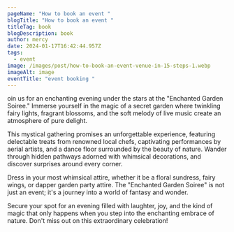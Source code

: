 ```yaml
---
pageName: "How to book an event "
blogTitle: "How to book an event "
titleTag: book
blogDescription: book
author: mercy
date: 2024-01-17T16:42:44.957Z
tags:
  - event
image: /images/post/how-to-book-an-event-venue-in-15-steps-1.webp
imageAlt: image
eventTitle: "event booking "
---
```

oin us for an enchanting evening under the stars at the "Enchanted Garden Soiree." Immerse yourself in the magic of a secret garden where twinkling fairy lights, fragrant blossoms, and the soft melody of live music create an atmosphere of pure delight.

This mystical gathering promises an unforgettable experience, featuring delectable treats from renowned local chefs, captivating performances by aerial artists, and a dance floor surrounded by the beauty of nature. Wander through hidden pathways adorned with whimsical decorations, and discover surprises around every corner.

Dress in your most whimsical attire, whether it be a floral sundress, fairy wings, or dapper garden party attire. The "Enchanted Garden Soiree" is not just an event; it's a journey into a world of fantasy and wonder.

Secure your spot for an evening filled with laughter, joy, and the kind of magic that only happens when you step into the enchanting embrace of nature. Don't miss out on this extraordinary celebration!